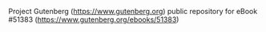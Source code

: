 Project Gutenberg (https://www.gutenberg.org) public repository for
eBook #51383 (https://www.gutenberg.org/ebooks/51383)
